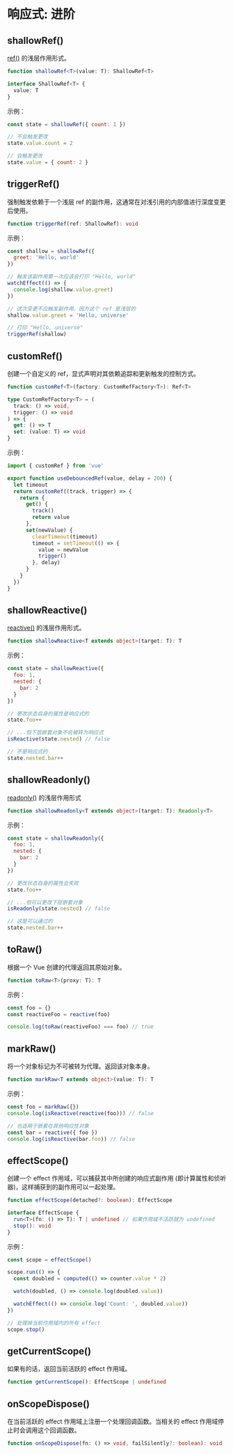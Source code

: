 # 响应式: 进阶

## shallowRef()

[ref()](#ref) 的浅层作用形式。

```ts
function shallowRef<T>(value: T): ShallowRef<T>

interface ShallowRef<T> {
  value: T
}
```

示例：

```js
const state = shallowRef({ count: 1 })

// 不会触发更改
state.value.count = 2

// 会触发更改
state.value = { count: 2 }
```

## triggerRef()

强制触发依赖于一个浅层 ref 的副作用，这通常在对浅引用的内部值进行深度变更后使用。

```ts
function triggerRef(ref: ShallowRef): void
```

示例：

```js
const shallow = shallowRef({
  greet: 'Hello, world'
})

// 触发该副作用第一次应该会打印 "Hello, world"
watchEffect(() => {
  console.log(shallow.value.greet)
})

// 这次变更不应触发副作用，因为这个 ref 是浅层的
shallow.value.greet = 'Hello, universe'

// 打印 "Hello, universe"
triggerRef(shallow)
```

## customRef()

创建一个自定义的 ref，显式声明对其依赖追踪和更新触发的控制方式。

```ts
function customRef<T>(factory: CustomRefFactory<T>): Ref<T>

type CustomRefFactory<T> = (
  track: () => void,
  trigger: () => void
) => {
  get: () => T
  set: (value: T) => void
}
```

示例：

```js
import { customRef } from 'vue'

export function useDebouncedRef(value, delay = 200) {
  let timeout
  return customRef((track, trigger) => {
    return {
      get() {
        track()
        return value
      },
      set(newValue) {
        clearTimeout(timeout)
        timeout = setTimeout(() => {
          value = newValue
          trigger()
        }, delay)
      }
    }
  })
}
```

## shallowReactive()

[reactive()](#reactive) 的浅层作用形式。

```ts
function shallowReactive<T extends object>(target: T): T
```

示例：

```js
const state = shallowReactive({
  foo: 1,
  nested: {
    bar: 2
  }
})

// 更改状态自身的属性是响应式的
state.foo++

// ...但下层嵌套对象不会被转为响应式
isReactive(state.nested) // false

// 不是响应式的
state.nested.bar++
```

## shallowReadonly()

[readonly()](#readonly) 的浅层作用形式

```ts
function shallowReadonly<T extends object>(target: T): Readonly<T>
```

示例：

```js
const state = shallowReadonly({
  foo: 1,
  nested: {
    bar: 2
  }
})

// 更改状态自身的属性会失败
state.foo++

// ...但可以更改下层嵌套对象
isReadonly(state.nested) // false

// 这是可以通过的
state.nested.bar++
```

## toRaw()

根据一个 Vue 创建的代理返回其原始对象。

```ts
function toRaw<T>(proxy: T): T
```

示例：

```js
const foo = {}
const reactiveFoo = reactive(foo)

console.log(toRaw(reactiveFoo) === foo) // true
```

## markRaw()

将一个对象标记为不可被转为代理。返回该对象本身。

```ts
function markRaw<T extends object>(value: T): T
```

示例：

```js
const foo = markRaw({})
console.log(isReactive(reactive(foo))) // false

// 也适用于嵌套在其他响应性对象
const bar = reactive({ foo })
console.log(isReactive(bar.foo)) // false
```

## effectScope()

创建一个 effect 作用域，可以捕获其中所创建的响应式副作用 (即计算属性和侦听器)，这样捕获到的副作用可以一起处理。

```ts
function effectScope(detached?: boolean): EffectScope

interface EffectScope {
  run<T>(fn: () => T): T | undefined // 如果作用域不活跃就为 undefined
  stop(): void
}
```

示例：

```js
const scope = effectScope()

scope.run(() => {
  const doubled = computed(() => counter.value * 2)

  watch(doubled, () => console.log(doubled.value))

  watchEffect(() => console.log('Count: ', doubled.value))
})

// 处理掉当前作用域内的所有 effect
scope.stop()
```

## getCurrentScope()

如果有的话，返回当前活跃的 effect 作用域。

```ts
function getCurrentScope(): EffectScope | undefined
```

## onScopeDispose()

在当前活跃的 effect 作用域上注册一个处理回调函数。当相关的 effect 作用域停止时会调用这个回调函数。

```ts
function onScopeDispose(fn: () => void, failSilently?: boolean): void
```
